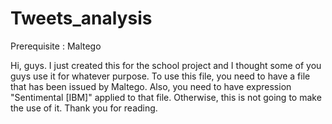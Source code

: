 # Tweets_analysis
Prerequisite : Maltego 

Hi, guys.
I just created this for the school project and I thought some of you guys use it for whatever purpose.
To use this file, you need to have a file that has been issued by Maltego.
Also, you need to have expression "Sentimental [IBM]" applied to that file.
Otherwise, this is not going to make the use of it.
Thank you for reading.
